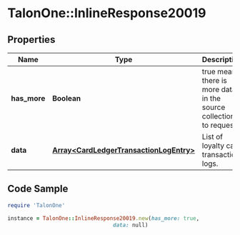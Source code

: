 # TalonOne::InlineResponse20019

## Properties

Name | Type | Description | Notes
------------ | ------------- | ------------- | -------------
**has_more** | **Boolean** | true means there is more data in the source collection to request.. | 
**data** | [**Array&lt;CardLedgerTransactionLogEntry&gt;**](CardLedgerTransactionLogEntry.md) | List of loyalty card transaction logs. | 

## Code Sample

```ruby
require 'TalonOne'

instance = TalonOne::InlineResponse20019.new(has_more: true,
                                 data: null)
```


